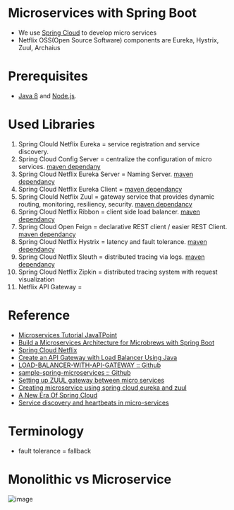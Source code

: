 # Microservices with Spring Boot
* We use [Spring Cloud](https://spring.io/projects/spring-cloud) to develop micro services
* Netflix OSS(Open Source Software) components are Eureka, Hystrix, Zuul, Archaius
# Prerequisites
* [Java 8](http://www.oracle.com/technetwork/java/javase/downloads/jdk8-downloads-2133151.html) and [Node.js](https://nodejs.org/).
# Used Libraries
  1. Spring Clould Netflix Eureka = service registration and service discovery. 
  2. Spring Cloud Config Server = centralize the configuration of micro services. [maven dependany](https://mvnrepository.com/artifact/org.springframework.cloud/spring-cloud-config-server)
  3. Spring Cloud Netflix Eureka Server = Naming Server. [maven dependancy](https://mvnrepository.com/artifact/org.springframework.cloud/spring-cloud-starter-netflix-eureka-server)
  4. Spring Cloud Netflix Eureka Client = [maven dependancy](https://mvnrepository.com/artifact/org.springframework.cloud/spring-cloud-starter-netflix-eureka-client)
  5. Spring Clould Netflix Zuul = gateway service that provides dynamic routing, monitoring, resiliency, security. [maven dependancy](https://mvnrepository.com/artifact/org.springframework.cloud/spring-cloud-starter-netflix-zuul)
  6. Spring Cloud Netflix Ribbon = client side load balancer. [maven dependancy](https://mvnrepository.com/artifact/org.springframework.cloud/spring-cloud-starter-netflix-ribbon)
  7. Spring Cloud Open Feign = declarative REST client / easier REST Client. [maven dependancy](https://mvnrepository.com/artifact/org.springframework.cloud/spring-cloud-starter-openfeign)
  8. Spring Cloud Netflix Hystrix = latency and fault tolerance. [maven dependancy](https://mvnrepository.com/artifact/org.springframework.cloud/spring-cloud-starter-netflix-hystrix)
  9. Spring Cloud Netflix Sleuth = distributed tracing via logs. [maven dependancy](https://mvnrepository.com/artifact/org.springframework.cloud/spring-cloud-sleuth-zipkin)
  10. Spring Cloud Netflix Zipkin = distributed tracing system with request visualization
  11. Netflix API Gateway = 
# Reference
* [Microservices Tutorial JavaTPoint](https://www.javatpoint.com/microservices)
* [Build a Microservices Architecture for Microbrews with Spring Boot](https://developer.okta.com/blog/2017/06/15/build-microservices-architecture-spring-boot)
* [Spring Cloud Netflix](https://cloud.spring.io/spring-cloud-netflix/2.0.x/single/spring-cloud-netflix.html)
* [Create an API Gateway with Load Balancer Using Java](https://dzone.com/articles/create-an-api-gateway-with-load-balancer-in-java)
* [LOAD-BALANCER-WITH-API-GATEWAY :: Github](https://github.com/VishnuViswam/LOAD-BALANCER-WITH-API-GATEWAY)
* [sample-spring-microservices :: Github](https://github.com/piomin/sample-spring-microservices)
* [Setting up ZUUL gateway between micro services](https://stackoverflow.com/questions/64427773/setting-up-zuul-gateway-between-micro-services)
* [Creating microservice using spring cloud,eureka and zuul](https://piotrminkowski.wordpress.com/2017/02/05/part-1-creating-microservice-using-spring-cloud-eureka-and-zuul/)
* [A New Era Of Spring Cloud](https://dzone.com/articles/a-new-era-of-spring-cloud)
* [Service discovery and heartbeats in micro-services](https://www.youtube.com/watch?v=lWE_UIbm8NA&list=RDCMUCRPMAqdtSgd0Ipeef7iFsKw&index=26)
# Terminology
* fault tolerance = fallback
# Monolithic vs Microservice
![image](https://user-images.githubusercontent.com/7721150/144594924-f512b8e3-0c1c-4a1f-b5ff-b6361ed657f9.png)



